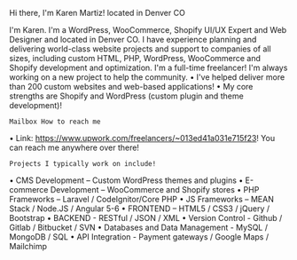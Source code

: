 Hi there, I'm Karen Martiz! located in Denver CO

I'm Karen. I'm a WordPress, WooCommerce, Shopify UI/UX Expert and Web Designer and located in Denver CO. I have experience planning and delivering world-class website projects and support to companies of all sizes, including custom HTML, PHP, WordPress, WooCommerce and Shopify development and optimization. I'm a full-time freelancer! I'm always working on a new project to help the community.
•	I've helped deliver more than 200 custom websites and web-based applications!
•	My core strengths are Shopify and WordPress (custom plugin and theme development)!

 	Mailbox How to reach me

•	 Link: https://www.upwork.com/freelancers/~013ed41a031e715f23! You can reach me anywhere over there!

 	Projects I typically work on include!

•	CMS Development – Custom WordPress themes and plugins
•	E-commerce Development – WooCommerce and Shopify stores
•	PHP Frameworks – Laravel / CodeIgnitor/Core PHP
•	JS Frameworks – MEAN Stack / Node.JS / Angular 5-6
•	FRONTEND – HTML5 / CSS3 / jQuery / Bootstrap
•	BACKEND - RESTful / JSON / XML
•	Version Control - Github / Gitlab / Bitbucket / SVN
•	Databases and Data Management - MySQL / MongoDB / SQL
•	API Integration - Payment gateways / Google Maps / Mailchimp
